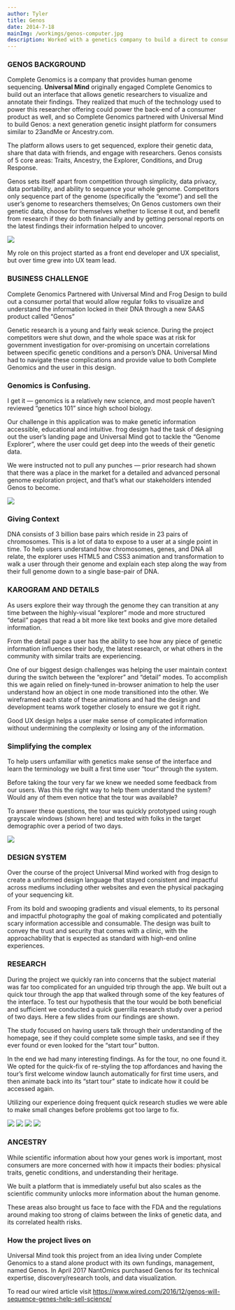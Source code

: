 ```yaml
---
author: Tyler
title: Genos
date: 2014-7-18
mainImg: /workimgs/genos-computer.jpg
description: Worked with a genetics company to build a direct to consumer product for sequencing their DNA and learning more about their genetic make up. 
---
```


### GENOS BACKGROUND

Complete Genomics is a company that provides human genome sequencing.
**Universal Mind** originally engaged Complete Genomics to build out an
interface that allows genetic researchers to visualize and annotate their
findings. They realized that much of the technology used to power this
researcher offering could power the back-end of a consumer product as well, and
so Complete Genomics partnered with Universal Mind to build Genos: a next
generation genetic insight platform for consumers similar to 23andMe or
Ancestry.com.

The platform allows users to get sequenced, explore their genetic data, share
that data with friends, and engage with researchers. Genos consists of 5 core
areas: Traits, Ancestry, the Explorer, Conditions, and Drug Response.

<div class="aside">
<div>

Genos sets itself apart from competition through simplicity, data privacy,
data portability, and ability to sequence your whole genome. Competitors only
sequence part of the genome (specifically the “exome”) and sell the user’s
genome to researchers themselves; On Genos customers own their genetic data,
choose for themselves whether to license it out, and benefit from research if
they do both financially and by getting personal reports on the latest findings
their information helped to uncover.

</div>
<div class="image">
    <img src="/workimgs/genos-tablet.png">
</div>
</div>

My role on this project started as a front end developer and UX specialist, but
over time grew into UX team lead.

### BUSINESS CHALLENGE

Complete Genomics Partnered with Universal Mind and Frog Design to build out a
consumer portal that would allow regular folks to visualize and understand the
information locked in their DNA through a new SAAS product called “Genos”

Genetic research is a young and fairly weak science. During the project
competitors were shut down, and the whole space was at risk for government
investigation for over-promising on uncertain correlations between specific
genetic conditions and a person’s DNA. Universal Mind had to navigate these
complications and provide value to both Complete Genomics and the user in this
design.

<div class="aside">
<div>

### Genomics is Confusing.

I get it — genomics is a relatively new science, and most people haven’t
reviewed ”genetics 101” since high school biology.

Our challenge in this application was to make genetic information accessible,
educational and intuitive. frog design had the task of designing out the user’s
landing page and Universal Mind got to tackle the “Genome Explorer”, where the
user could get deep into the weeds of their genetic data.

We were instructed not to pull any punches — prior research had shown that there
was a place in the market for a detailed and advanced personal genome
exploration project, and that’s what our stakeholders intended Genos to become.

</div>
<div class="image">

<img src="/workimgs/genos-explorer.png">

</div>
</div>

### Giving Context

DNA consists of 3 billion base pairs which reside in 23 pairs of
chromosomes. This is a lot of data to expose to a user at a single point in
time. To help users understand how chromosomes, genes, and DNA all relate, the
explorer uses HTML5 and CSS3 animation and transformation to walk a user through
their genome and explain each step along the way from their full genome down to
a single base-pair of DNA.

### KAROGRAM AND DETAILS

As users explore their way through the genome they can transition at any time
between the highly-visual “explorer” mode and more structured “detail” pages
that read a bit more like text books and give more detailed information.

From the detail page a user has the ability to see how any piece of genetic
information influences their body, the latest research, or what others in the
community with similar traits are experiencing.

One of our biggest design challenges was helping the user maintain context
during the switch between the “explorer” and “detail” modes. To accomplish this
we again relied on finely-tuned in-browser animation to help the user understand
how an object in one mode transitioned into the other. We wireframed each state
of these animations and had the design and development teams work together
closely to ensure we got it right.

Good UX design helps a user make sense of complicated information without
undermining the complexity or losing any of the information.

<div class="aside">
<div>

### Simplifying the complex

To help users unfamiliar with genetics make sense of the interface and learn the
terminology we built a first time user “tour” through the system.

Before taking the tour very far we knew we needed some feedback from our users.
Was this the right way to help them understand the system? Would any of them
even notice that the tour was available?

To answer these questions, the tour was quickly prototyped using rough
grayscale windows (shown here) and tested with folks in the target demographic
over a period of two days.

</div>
<div class="image">

<img src="/workimgs/genos-tour.png">

</div>
</div>

### DESIGN SYSTEM

Over the course of the project Universal Mind worked with frog design to create
a uniformed design language that stayed consistent and impactful across mediums
including other websites and even the physical packaging of your sequencing kit.

From its bold and swooping gradients and visual elements, to its personal and
impactful photography the goal of making complicated and potentially scary
information accessible and consumable. The design was built to convey the trust
and security that comes with a clinic, with the approachability that is expected
as standard with high-end online experiences.

<div class="aside">
<div>

### RESEARCH

During the project we quickly ran into concerns that the subject material was
far too complicated for an unguided trip through the app. We built out a quick
tour through the app that walked through some of the key features of the
interface. To test our hypothesis that the tour would be both beneficial and
sufficient we conducted a quick guerrilla research study over a period of two
days. Here a few slides from our findings are shown.

The study focused on having users talk through their understanding of the
homepage, see if they could complete some simple tasks, and see if they ever
found or even looked for the “start tour” button.

In the end we had many interesting findings. As for the tour, no one found it.
We opted for the quick-fix of re-styling the top affordances and having the
tour’s first welcome window launch automatically for first time users, and then
animate back into its “start tour” state to indicate how it could be accessed
again.

Utilizing our experience doing frequent quick research studies we were able to
make small changes before problems got too large to fix.

</div>
<div class="image">

<img src="/workimgs/genos-research1.png">
<img src="/workimgs/genos-research2.png">
<img src="/workimgs/genos-research3.png">
<img src="/workimgs/genos-research4.png">

</div>
</div>

### ANCESTRY

While scientific information about how your genes work is important, most
consumers are more concerned with how it impacts their bodies: physical traits,
genetic conditions, and understanding their heritage.

We built a platform that is immediately useful but also scales as the scientific
community unlocks more information about the human genome.

These areas also brought us face to face with the FDA and the regulations around
making too strong of claims between the links of genetic data, and its correlated
health risks.

### How the project lives on

Universal Mind took this project from an idea living under Complete Genomics to
a stand alone product with its own fundings, management, named Genos. In April
2017 NantOmics purchased Genos for its technical expertise, discovery/research
tools, and data visualization.

To read our wired article visit
https://www.wired.com/2016/12/genos-will-sequence-genes-help-sell-science/
